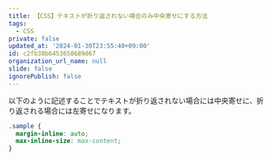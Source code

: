 ```yaml
---
title: 【CSS】テキストが折り返されない場合のみ中央寄せにする方法
tags:
  - CSS
private: false
updated_at: '2024-01-30T23:55:40+09:00'
id: c2fb38b6453658689d67
organization_url_name: null
slide: false
ignorePublish: false
---
```

以下のように記述することでテキストが折り返されない場合には中央寄せに、折り返される場合には左寄せになります。

```css
.sample {
  margin-inline: auto;
  max-inline-size: max-content;
}
```
